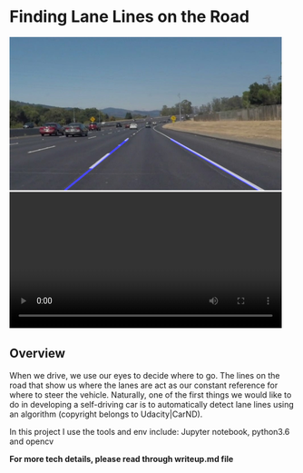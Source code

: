 # **Finding Lane Lines on the Road** 

<img src="test_image_output/solidWhiteCurve.jpg" width="480" alt="Result Image" />
<video width="480">
  <source src="test_videos_output/solidWhiteRight.mp4" type="video/mp4">
</video>

Overview
---

When we drive, we use our eyes to decide where to go.  The lines on the road that show us where the lanes are act as our constant reference for where to steer the vehicle.  Naturally, one of the first things we would like to do in developing a self-driving car is to automatically detect lane lines using an algorithm (copyright belongs to Udacity|CarND).

In this project I use the tools and env include: Jupyter notebook, python3.6 and opencv

**For more tech details, please read through writeup.md file**


